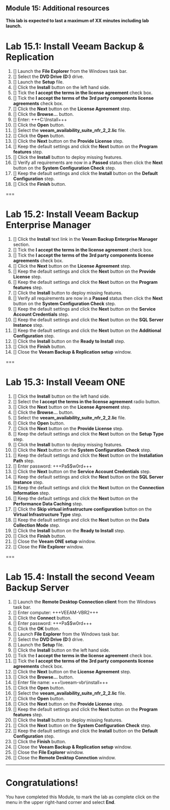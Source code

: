 Module 15: Additional resources
---
**This lab is expected to last a maximum of XX minutes including lab launch.**


# Lab 15.1: Install Veeam Backup & Replication

1. [] Launch the **File Explorer** from the Windows task bar.
2. [] Select the **DVD Drive (D:)** drive.
3. [] Launch the **Setup** file.
4. [] Click the **Install** button on the left hand side.
5. [] Tick the **I accept the terms in the license agreement** check box.
6. [] Tick the **I accept the terms of the 3rd party components license agreements** check box.
7. [] Click the **Next** button on the **License Agreement** step.
8. [] Click the **Browse...** button.
9. [] Enter: +++C:\Install+++
10. [] Click the **Open** button.
11. [] Select the **veeam_availability_suite_nfr_2_2.lic** file.
12. [] Click the **Open** button.
13. [] Click the **Next** button on the **Provide License** step.
14. [] Keep the default settings and click the **Next** button on the **Program features** step.
15. [] Click the **Install** button to deploy missing features.
16. [] Verify all requirements are now in a **Passed** status then click the **Next** button on the **System Configuration Check** step.
17. [] Keep the default settings and click the **Install** button on the **Default Configuration** step.
18. [] Click the **Finish** button.

===

# Lab 15.2: Install Veeam Backup Enterprise Manager

1. [] Click the **Install** text link in the **Veeam Backup Enterprise Manager** section.
2. [] Tick the **I accept the terms in the license agreement** check box.
3. [] Tick the **I accept the terms of the 3rd party components license agreements** check box.
4. [] Click the **Next** button on the **License Agreement** step.
5. [] Keep the default settings and click the **Next** button on the **Provide License** step.
6. [] Keep the default settings and click the **Next** button on the **Program features** step.
7. [] Click the **Install** button to deploy missing features.
8. [] Verify all requirements are now in a **Passed** status then click the **Next** button on the **System Configuration Check** step.
9. [] Keep the default settings and click the **Next** button on the **Service Account Credentials** step.
10. [] Keep the default settings and click the **Next** button on the **SQL Server Instance** step.
11. [] Keep the default settings and click the **Next** button on the **Additional Configuration** step.
12. [] Click the **Install** button on the **Ready to Install** step.
9. [] Click the **Finish** button.
10. [] Close the **Veeam Backup & Replication setup** window.

===

# Lab 15.3: Install Veeam ONE

1. [] Click the **Install** button on the left hand side.
2. [] Select the **I accept the terms in the license agreement** radio button.
3. [] Click the **Next** button on the **License Agreement** step.
4. [] Click the **Browse...** button.
5. [] Select the **veeam_availability_suite_nfr_2_2.lic** file.
6. [] Click the **Open** button.
7. [] Click the **Next** button on the **Provide License** step.
8. [] Keep the default settings and click the **Next** button on the **Setup Type** step.
9. [] Click the **Install** button to deploy missing features.
10. [] Click the **Next** button on the **System Configuration Check** step.
11. [] Keep the default settings and click the **Next** button on the **Installation Path** step.
12. [] Enter password: +++Pa$$w0rd+++
13. [] Click the **Next** button on the **Service Account Credentials** step.
14. [] Keep the default settings and click the **Next** button on the **SQL Server Instance** step.
15. [] Keep the default settings and click the **Next** button on the **Connection Information** step.
16. [] Keep the default settings and click the **Next** button on the **Performance Data Caching** step.
17. [] Click the **Skip virtual infrastructure configuration** button on the **Virtual Infrastructure Type** step.
18. [] Keep the default settings and click the **Next** button on the **Data Collection Mode** step.
19. [] Click the **Install** button on the **Ready to Install** step.
20. [] Click the **Finish** button.
21. [] Close the **Veeam ONE setup** window.
22. [] Close the **File Explorer** window.

===

# Lab 15.4: Install the second Veeam Backup Server

1. [] Launch the **Remote Desktop Connection client** from the Windows task bar.
2. [] Enter computer: +++VEEAM-VBR2+++
3. [] Click the **Connect** button.
4. [] Enter password: +++Pa$$w0rd+++
5. [] Click the **OK** button.
6. [] Launch **File Explorer** from the Windows task bar.
7. [] Select the **DVD Drive (D:)** drive.
8. [] Launch the **Setup** file.
9. [] Click the **Install** button on the left hand side.
10. [] Tick the **I accept the terms in the license agreement** check box.
11. [] Tick the **I accept the terms of the 3rd party components license agreements** check box.
12. [] Click the **Next** button on the **License Agreement** step.
13. [] Click the **Browse...** button.
14. [] Enter file name: +++\\\\veeam-vbr\\install+++
15. [] Click the **Open** button.
16. [] Select the **veeam_availability_suite_nfr_2_2.lic** file.
17. [] Click the **Open** button.
18. [] Click the **Next** button on the **Provide License** step.
19. [] Keep the default settings and click the **Next** button on the **Program features** step.
20. [] Click the **Install** button to deploy missing features.
21. [] Click the **Next** button on the **System Configuration Check** step.
22. [] Keep the default settings and click the **Install** button on the **Default Configuration** step.
23. [] Click the **Finish** button.
24. [] Close the **Veeam Backup & Replication setup** window.
25. [] Close the **File Explorer** window.
26. [] Close the **Remote Desktop Connction** window.

---

# Congratulations!

You have completed this Module, to mark the lab as complete click on the menu in the upper right-hand corner and select **End**.
